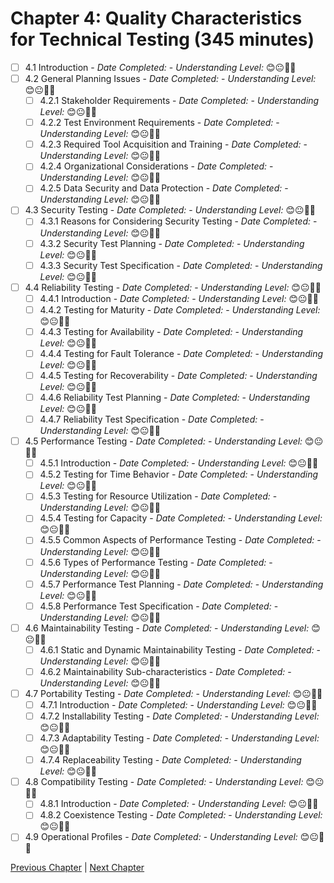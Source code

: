 # Chapter 4: Quality Characteristics for Technical Testing (345 minutes)

- [ ] 4.1 Introduction - _Date Completed:_ - _Understanding Level:_ 😊😐🤢🤮
- [ ] 4.2 General Planning Issues - _Date Completed:_ - _Understanding Level:_ 😊😐🤢🤮
    - [ ] 4.2.1 Stakeholder Requirements - _Date Completed:_ - _Understanding Level:_ 😊😐🤢🤮
    - [ ] 4.2.2 Test Environment Requirements - _Date Completed:_ - _Understanding Level:_ 😊😐🤢🤮
    - [ ] 4.2.3 Required Tool Acquisition and Training - _Date Completed:_ - _Understanding Level:_ 😊😐🤢🤮
    - [ ] 4.2.4 Organizational Considerations - _Date Completed:_ - _Understanding Level:_ 😊😐🤢🤮
    - [ ] 4.2.5 Data Security and Data Protection - _Date Completed:_ - _Understanding Level:_ 😊😐🤢🤮
- [ ] 4.3 Security Testing - _Date Completed:_ - _Understanding Level:_ 😊😐🤢🤮
    - [ ] 4.3.1 Reasons for Considering Security Testing - _Date Completed:_ - _Understanding Level:_ 😊😐🤢🤮
    - [ ] 4.3.2 Security Test Planning - _Date Completed:_ - _Understanding Level:_ 😊😐🤢🤮
    - [ ] 4.3.3 Security Test Specification - _Date Completed:_ - _Understanding Level:_ 😊😐🤢🤮
- [ ] 4.4 Reliability Testing - _Date Completed:_ - _Understanding Level:_ 😊😐🤢🤮
    - [ ] 4.4.1 Introduction - _Date Completed:_ - _Understanding Level:_ 😊😐🤢🤮
    - [ ] 4.4.2 Testing for Maturity - _Date Completed:_ - _Understanding Level:_ 😊😐🤢🤮
    - [ ] 4.4.3 Testing for Availability - _Date Completed:_ - _Understanding Level:_ 😊😐🤢🤮
    - [ ] 4.4.4 Testing for Fault Tolerance - _Date Completed:_ - _Understanding Level:_ 😊😐🤢🤮
    - [ ] 4.4.5 Testing for Recoverability - _Date Completed:_ - _Understanding Level:_ 😊😐🤢🤮
    - [ ] 4.4.6 Reliability Test Planning - _Date Completed:_ - _Understanding Level:_ 😊😐🤢🤮
    - [ ] 4.4.7 Reliability Test Specification - _Date Completed:_ - _Understanding Level:_ 😊😐🤢🤮
- [ ] 4.5 Performance Testing - _Date Completed:_ - _Understanding Level:_ 😊😐🤢🤮
    - [ ] 4.5.1 Introduction - _Date Completed:_ - _Understanding Level:_ 😊😐🤢🤮
    - [ ] 4.5.2 Testing for Time Behavior - _Date Completed:_ - _Understanding Level:_ 😊😐🤢🤮
    - [ ] 4.5.3 Testing for Resource Utilization - _Date Completed:_ - _Understanding Level:_ 😊😐🤢🤮
    - [ ] 4.5.4 Testing for Capacity - _Date Completed:_ - _Understanding Level:_ 😊😐🤢🤮
    - [ ] 4.5.5 Common Aspects of Performance Testing - _Date Completed:_ - _Understanding Level:_ 😊😐🤢🤮
    - [ ] 4.5.6 Types of Performance Testing - _Date Completed:_ - _Understanding Level:_ 😊😐🤢🤮
    - [ ] 4.5.7 Performance Test Planning - _Date Completed:_ - _Understanding Level:_ 😊😐🤢🤮
    - [ ] 4.5.8 Performance Test Specification - _Date Completed:_ - _Understanding Level:_ 😊😐🤢🤮
- [ ] 4.6 Maintainability Testing - _Date Completed:_ - _Understanding Level:_ 😊😐🤢🤮
    - [ ] 4.6.1 Static and Dynamic Maintainability Testing - _Date Completed:_ - _Understanding Level:_ 😊😐🤢🤮
    - [ ] 4.6.2 Maintainability Sub-characteristics - _Date Completed:_ - _Understanding Level:_ 😊😐🤢🤮
- [ ] 4.7 Portability Testing - _Date Completed:_ - _Understanding Level:_ 😊😐🤢🤮
    - [ ] 4.7.1 Introduction - _Date Completed:_ - _Understanding Level:_ 😊😐🤢🤮
    - [ ] 4.7.2 Installability Testing - _Date Completed:_ - _Understanding Level:_ 😊😐🤢🤮
    - [ ] 4.7.3 Adaptability Testing - _Date Completed:_ - _Understanding Level:_ 😊😐🤢🤮
    - [ ] 4.7.4 Replaceability Testing - _Date Completed:_ - _Understanding Level:_ 😊😐🤢🤮
- [ ] 4.8 Compatibility Testing - _Date Completed:_ - _Understanding Level:_ 😊😐🤢🤮
    - [ ] 4.8.1 Introduction - _Date Completed:_ - _Understanding Level:_ 😊😐🤢🤮
    - [ ] 4.8.2 Coexistence Testing - _Date Completed:_ - _Understanding Level:_ 😊😐🤢🤮
- [ ] 4.9 Operational Profiles - _Date Completed:_ - _Understanding Level:_ 😊😐🤢🤮

[Previous Chapter](3-static-and-dynamic-analysis.md) | [Next Chapter](5-reviews.md)
